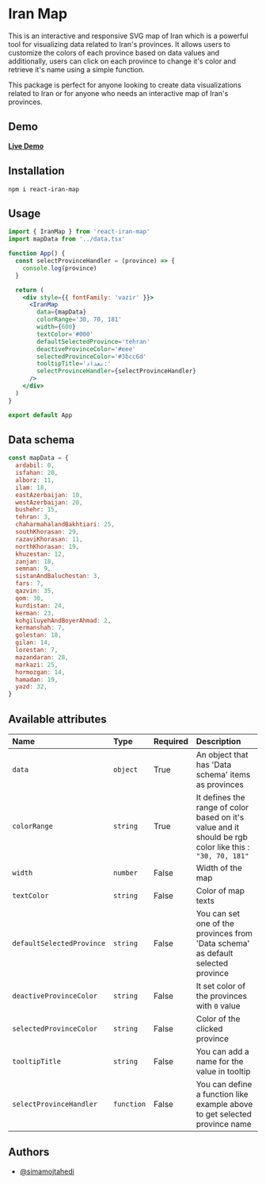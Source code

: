 # Iran Map

This is an interactive and responsive SVG map of Iran which is a powerful tool for visualizing data related to Iran's provinces. It allows users to customize the colors of each province based on data values and additionally, users can click on each province to change it's color and retrieve it's name using a simple function.

This package is perfect for anyone looking to create data visualizations related to Iran or for anyone who needs an interactive map of Iran's provinces.

## Demo

[**Live Demo**](https://simamojtahedi.github.io/react-iran-map/)

## Installation

`npm i react-iran-map`

## Usage

```jsx
import { IranMap } from 'react-iran-map'
import mapData from '../data.tsx'

function App() {
  const selectProvinceHandler = (province) => {
    console.log(province)
  }

  return (
    <div style={{ fontFamily: 'vazir' }}>
      <IranMap
        data={mapData}
        colorRange='30, 70, 181'
        width={600}
        textColor='#000'
        defaultSelectedProvince='tehran'
        deactiveProvinceColor='#eee'
        selectedProvinceColor='#3bcc6d'
        tooltipTitle='تعداد:'
        selectProvinceHandler={selectProvinceHandler}
      />
    </div>
  )
}

export default App
```

## Data schema

```jsx
const mapData = {
  ardabil: 0,
  isfahan: 20,
  alborz: 11,
  ilam: 18,
  eastAzerbaijan: 10,
  westAzerbaijan: 20,
  bushehr: 15,
  tehran: 3,
  chaharmahalandBakhtiari: 25,
  southKhorasan: 29,
  razaviKhorasan: 11,
  northKhorasan: 19,
  khuzestan: 12,
  zanjan: 18,
  semnan: 9,
  sistanAndBaluchestan: 3,
  fars: 7,
  qazvin: 35,
  qom: 30,
  kurdistan: 24,
  kerman: 23,
  kohgiluyehAndBoyerAhmad: 2,
  kermanshah: 7,
  golestan: 18,
  gilan: 14,
  lorestan: 7,
  mazandaran: 28,
  markazi: 25,
  hormozgan: 14,
  hamadan: 19,
  yazd: 32,
}
```

## Available attributes

| Name                      | Type       | Required | Description                                                                                              |
| :------------------------ | :--------- | :------- | :------------------------------------------------------------------------------------------------------- |
| `data`                    | `object`   | True     | An object that has 'Data schema' items as provinces                                                      |
| `colorRange`              | `string`   | True     | It defines the range of color based on it's value and it should be rgb color like this : `"30, 70, 181"` |
| `width`                   | `number`   | False    | Width of the map                                                                                         |
| `textColor`               | `string`   | False    | Color of map texts                                                                                       |
| `defaultSelectedProvince` | `string`   | False    | You can set one of the provinces from 'Data schema' as default selected province                         |
| `deactiveProvinceColor`   | `string`   | False    | It set color of the provinces with `0` value                                                             |
| `selectedProvinceColor`   | `string`   | False    | Color of the clicked province                                                                            |
| `tooltipTitle`            | `string`   | False    | You can add a name for the value in tooltip                                                              |
| `selectProvinceHandler`   | `function` | False    | You can define a function like example above to get selected province name                               |

## Authors

- [@simamojtahedi](https://github.com/simamojtahedi)
